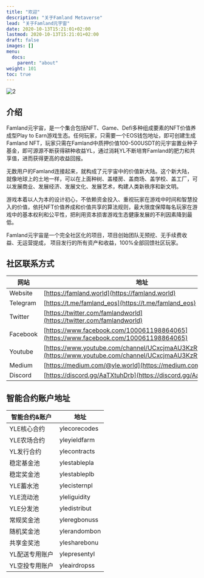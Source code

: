 ```yaml
---
title: "欢迎"
description: "关于Famland Metaverse"
lead: "关于Famland元宇宙"
date: 2020-10-13T15:21:01+02:00
lastmod: 2020-10-13T15:21:01+02:00
draft: false
images: []
menu:
  docs:
    parent: "about"
weight: 101
toc: true
---
```


![2](2.PNG)

## 介绍

Famland元宇宙，是一个集合包括NFT、Game、Defi多种组成要素的NFT价值养成型Play to Earn游戏生态。任何玩家，只需要一个EOS钱包地址，即可创建生成Famland NFT，玩家只需在Famland中质押价值100-500USDT的元宇宙置业种子基金，即可源源不断获得耕种收益YL，通过消耗YL不断培育Famland的肥力和共享值，进而获得更高的收益回报。

无数用户的Famland连接起来，就构成了元宇宙中的价值新大陆。这个新大陆，就像地球上的土地一样，可以在上面种树、盖楼房、盖商场、盖学校、盖工厂，可以发展商业、发展经济、发展文化、发展艺术，构建人类新秩序和新文明。

游戏本着以人为本的设计初心，不依赖资金投入、重视玩家在游戏中时间和智慧投入的价值，依托NFT价值养成和价值共享的算法规则，最大限度保障每名玩家在游戏中的基本权利和公平性，把利用资本损害游戏生态健康发展的不利因素降到最低。

Famland元宇宙是一个完全社区化的项目，项目创始团队无预挖、无手续费收益、无运营提成， 项目发行的所有资产和收益，100%全部回馈社区玩家。


## 社区联系方式

| 网站     | 地址                                                         |
| -------- | ------------------------------------------------------------ |
| Website  | [https://famland.world](https://famland.world)               |
| Telegram | [https://t.me/famland_eos](https://t.me/famland_eos)         |
| Twitter  | [https://twitter.com/famlandworld](https://twitter.com/famlandworld) |
| Facebook | [https://www.facebook.com/100061198864065](https://www.facebook.com/100061198864065) |
| Youtube  | [https://www.youtube.com/channel/UCxcjmaAU3KzRfa4xB7mbuEg](https://www.youtube.com/channel/UCxcjmaAU3KzRfa4xB7mbuEg) |
| Medium   | [https://medium.com/@yle.world](https://medium.com/@yle.world) |
| Discord  | [https://discord.gg/AaTXtuhDrb](https://discord.gg/AaTXtuhDrb) |

## 智能合约账户地址

| 智能合约&账户          | 地址           |
| ------------------ | -------------- |
| YLE核心合约   | ylecorecodes |
| YLE农场合约       | yleyieldfarm |
| YL发行合约             | ylecontracts |
| 稳定基金池    | ylestablepla |
| 稳定奖金池 | ylestableplb |
| YLE蓄水池 | ylecisternpl |
| YLE流动池 | yleliguidity |
| YLE分发池 | yledistribut |
| 常规奖金池 | yleregbonuss |
| 随机奖金池 | ylerandombon |
| 共享金奖池 | ylesharebonu |
| YL配送专用账户 | ylepresentyl |
| YL空投专用账户 | yleairdropss |

